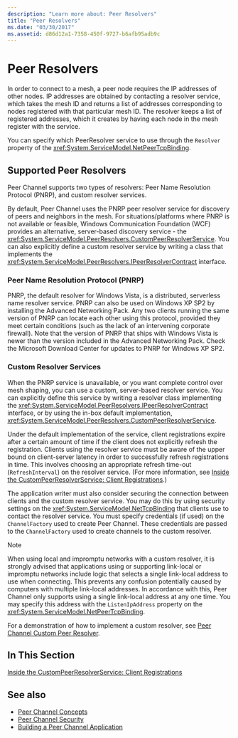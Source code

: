 ```yaml
---
description: "Learn more about: Peer Resolvers"
title: "Peer Resolvers"
ms.date: "03/30/2017"
ms.assetid: d86d12a1-7358-450f-9727-b6afb95adb9c
---
```

# Peer Resolvers

In order to connect to a mesh, a peer node requires the IP addresses of other nodes. IP addresses are obtained by contacting a resolver service, which takes the mesh ID and returns a list of addresses corresponding to nodes registered with that particular mesh ID. The resolver keeps a list of registered addresses, which it creates by having each node in the mesh register with the service.  
  
 You can specify which PeerResolver service to use through the `Resolver` property of the <xref:System.ServiceModel.NetPeerTcpBinding>.  
  
## Supported Peer Resolvers  

 Peer Channel supports two types of resolvers: Peer Name Resolution Protocol (PNRP), and custom resolver services.  
  
 By default, Peer Channel uses the PNRP peer resolver service for discovery of peers and neighbors in the mesh. For situations/platforms where PNRP is not available or feasible, Windows Communication Foundation (WCF) provides an alternative, server-based discovery service - the <xref:System.ServiceModel.PeerResolvers.CustomPeerResolverService>. You can also explicitly define a custom resolver service by writing a class that implements the <xref:System.ServiceModel.PeerResolvers.IPeerResolverContract> interface.  
  
### Peer Name Resolution Protocol (PNRP)  

 PNRP, the default resolver for Windows Vista, is a distributed, serverless name resolver service. PNRP can also be used on Windows XP SP2 by installing the Advanced Networking Pack. Any two clients running the same version of PNRP can locate each other using this protocol, provided they meet certain conditions (such as the lack of an intervening corporate firewall). Note that the version of PNRP that ships with Windows Vista is newer than the version included in the Advanced Networking Pack. Check the Microsoft Download Center for updates to PNRP for Windows XP SP2.  
  
### Custom Resolver Services  

 When the PNRP service is unavailable, or you want complete control over mesh shaping, you can use a custom, server-based resolver service. You can explicitly define this service by writing a resolver class implementing the <xref:System.ServiceModel.PeerResolvers.IPeerResolverContract> interface, or by using the in-box default implementation, <xref:System.ServiceModel.PeerResolvers.CustomPeerResolverService>.  
  
 Under the default implementation of the service, client registrations expire after a certain amount of time if the client does not explicitly refresh the registration. Clients using the resolver service must be aware of the upper bound on client-server latency in order to successfully refresh registrations in time. This involves choosing an appropriate refresh time-out (`RefreshInterval`) on the resolver service. (For more information, see [Inside the CustomPeerResolverService: Client Registrations](inside-the-custompeerresolverservice-client-registrations.md).)  
  
 The application writer must also consider securing the connection between clients and the custom resolver service. You may do this by using security settings on the <xref:System.ServiceModel.NetTcpBinding> that clients use to contact the resolver service. You must specify credentials (if used) on the `ChannelFactory` used to create Peer Channel. These credentials are passed to the `ChannelFactory` used to create channels to the custom resolver.  
  
> [!NOTE]
> When using local and impromptu networks with a custom resolver, it is strongly advised that applications using or supporting link-local or impromptu networks include logic that selects a single link-local address to use when connecting. This prevents any confusion potentially caused by computers with multiple link-local addresses. In accordance with this, Peer Channel only supports using a single link-local address at any one time. You may specify this address with the `ListenIpAddress` property on the <xref:System.ServiceModel.NetPeerTcpBinding>.  
  
 For a demonstration of how to implement a custom resolver, see [Peer Channel Custom Peer Resolver](/previous-versions/dotnet/netframework-3.5/ms751466(v=vs.90)).  
  
## In This Section  

 [Inside the CustomPeerResolverService: Client Registrations](inside-the-custompeerresolverservice-client-registrations.md)  
  
## See also

- [Peer Channel Concepts](peer-channel-concepts.md)
- [Peer Channel Security](peer-channel-security.md)
- [Building a Peer Channel Application](building-a-peer-channel-application.md)
